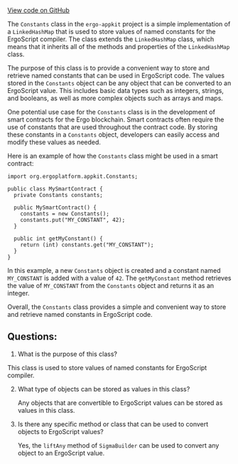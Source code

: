 [View code on GitHub](https://github.com/ergoplatform/ergo-appkit/common/src/main/java/org/ergoplatform/appkit/Constants.java)

The `Constants` class in the `ergo-appkit` project is a simple implementation of a `LinkedHashMap` that is used to store values of named constants for the ErgoScript compiler. The class extends the `LinkedHashMap` class, which means that it inherits all of the methods and properties of the `LinkedHashMap` class. 

The purpose of this class is to provide a convenient way to store and retrieve named constants that can be used in ErgoScript code. The values stored in the `Constants` object can be any object that can be converted to an ErgoScript value. This includes basic data types such as integers, strings, and booleans, as well as more complex objects such as arrays and maps.

One potential use case for the `Constants` class is in the development of smart contracts for the Ergo blockchain. Smart contracts often require the use of constants that are used throughout the contract code. By storing these constants in a `Constants` object, developers can easily access and modify these values as needed.

Here is an example of how the `Constants` class might be used in a smart contract:

```
import org.ergoplatform.appkit.Constants;

public class MySmartContract {
  private Constants constants;

  public MySmartContract() {
    constants = new Constants();
    constants.put("MY_CONSTANT", 42);
  }

  public int getMyConstant() {
    return (int) constants.get("MY_CONSTANT");
  }
}
```

In this example, a new `Constants` object is created and a constant named `MY_CONSTANT` is added with a value of `42`. The `getMyConstant` method retrieves the value of `MY_CONSTANT` from the `Constants` object and returns it as an integer.

Overall, the `Constants` class provides a simple and convenient way to store and retrieve named constants in ErgoScript code.
## Questions: 
 1. What is the purpose of this class?
   
   This class is used to store values of named constants for ErgoScript compiler.

2. What type of objects can be stored as values in this class?
   
   Any objects that are convertible to ErgoScript values can be stored as values in this class.

3. Is there any specific method or class that can be used to convert objects to ErgoScript values?
   
   Yes, the `liftAny` method of `SigmaBuilder` can be used to convert any object to an ErgoScript value.